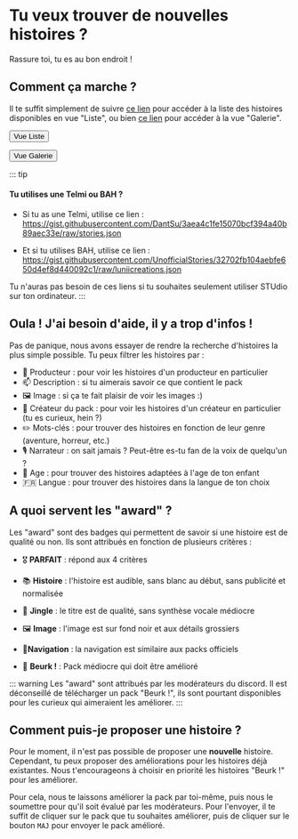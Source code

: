 # Tu veux trouver de nouvelles histoires ?
Rassure toi, tu es au bon endroit !

## Comment ça marche ?
Il te suffit simplement de suivre [ce lien](https://airtable.com/appPeKJE2w7yfGZyJ/shr6bdhmbwcrhmZQj) pour accéder à la liste des histoires disponibles en vue "Liste", ou bien [ce lien](https://airtable.com/appPeKJE2w7yfGZyJ/shriXSXw9aGxZW8Kb) pour accéder à la vue "Galerie".

[<button class="btn">Vue Liste</button>](https://airtable.com/appPeKJE2w7yfGZyJ/shr6bdhmbwcrhmZQj)

[<button class="btn">Vue Galerie</button>](https://airtable.com/appPeKJE2w7yfGZyJ/shriXSXw9aGxZW8Kb)

::: tip
#### Tu utilises une Telmi ou BAH ?
- Si tu as une Telmi, utilise ce lien :
https://gist.githubusercontent.com/DantSu/3aea4c1fe15070bcf394a40b89aec33e/raw/stories.json

- Et si tu utilises BAH, utilise ce lien :
https://gist.githubusercontent.com/UnofficialStories/32702fb104aebfe650d4ef8d440092c1/raw/luniicreations.json

Tu n'auras pas besoin de ces liens si tu souhaites seulement utiliser STUdio sur ton ordinateur.
:::

## Oula ! J'ai besoin d'aide, il y a trop d'infos !
Pas de panique, nous avons essayer de rendre la recherche d'histoires la plus simple possible. Tu peux filtrer les histoires par :
- 🎤 Producteur : pour voir les histoires d'un producteur en particulier
- 📫 Description : si tu aimerais savoir ce que contient le pack
- 🖼️ Image : si ça te fait plaisir de voir les images :)
- 👤 Créateur du pack : pour voir les histoires d'un créateur en particulier (tu es curieux, hein ?)
- ✏️ Mots-clés : pour trouver des histoires en fonction de leur genre (aventure, horreur, etc.)
- 🎙️ Narrateur : on sait jamais ? Peut-être es-tu fan de la voix de quelqu'un ?
- 🍎 Age : pour trouver des histoires adaptées à l'age de ton enfant
- :fr: Langue : pour trouver des histoires dans la langue de ton choix 

## A quoi servent les "award" ?
Les "award" sont des badges qui permettent de savoir si une histoire est de qualité ou non. Ils sont attribués en fonction de plusieurs critères :
- 🎖️ **PARFAIT** : répond aux 4 critères

- :books: **Histoire** : l'histoire est audible, sans blanc au début, sans publicité et normalisée
- :musical_note: **Jingle** : le titre est de qualité, sans synthèse vocale médiocre 
- 🖼️ **Image** : l'image est sur fond noir et aux détails grossiers 
- 🧭**Navigation** : la navigation est similaire aux packs officiels 

- :poop: **Beurk !** : Pack médiocre qui doit être amélioré

::: warning
Les "award" sont attribués par les modérateurs du discord.
Il est déconseillé de télécharger un pack "Beurk !", ils sont pourtant disponibles pour les curieux qui aimeraient les améliorer.
:::

## Comment puis-je proposer une histoire ?
Pour le moment, il n'est pas possible de proposer une **nouvelle** histoire. Cependant, tu peux proposer des améliorations pour les histoires déjà existantes. Nous t'encourageons à choisir en priorité les histoires "Beurk !" pour les améliorer.

Pour cela, nous te laissons améliorer la pack par toi-même, puis nous le soumettre pour qu'il soit évalué par les modérateurs.
Pour l'envoyer, il te suffit de cliquer sur le pack que tu souhaites améliorer, puis de cliquer sur le bouton `MAJ` pour envoyer le pack amélioré.